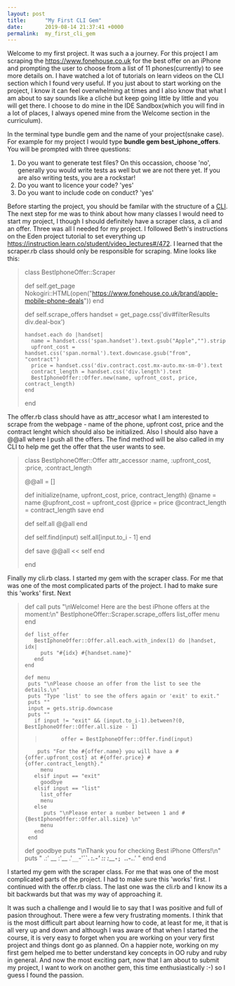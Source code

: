 ```yaml
---
layout: post
title:      "My First CLI Gem"
date:       2019-08-14 21:37:41 +0000
permalink:  my_first_cli_gem
---
```



Welcome to my first project. It was such a a journey. For this project I am scraping the https://www.fonehouse.co.uk for the best offer on an iPhone and prompting the user to choose from a list of 11 phones(currently) to see more details on. I have watched a lot of tutorials on learn videos on the CLI section which I found very useful. If you just about to start working on the project, I know it can feel overwhelming at times and I also know that what I am about to say sounds like a cliché but keep going little by little and you will get there. I choose to do mine in the IDE Sandbox(which you will find in a lot of places, I always opened mine from the Welcome section in the curriculum).

In the terminal type bundle gem and the name of your project(snake case). For example for my project I would type **bundle gem best_iphone_offers**. You will be prompted with three questions: 
1. Do you want to generate test files? On this occassion, choose 'no',  generally you would write tests as well but we are not there yet. If you are also writing tests, you are a rockstar!
2. Do you want to licence your code? 'yes'
3. Do you want to include code on conduct? 'yes'

Before starting the project, you should be familar with the structure of a [CLI](https://learn.co/tracks/full-stack-web-development-v5/intro-to-ruby-development/command-line-applications/cli-applications-in-ruby). The next step for me was to think about how many classes I would need to start my project, I though I should definitely have a scraper class, a cli and an offer. Three was all I needed for my project. I followed Beth's instructions on the Eden project tutorial to set everything up https://instruction.learn.co/student/video_lectures#/472. I learned that the scraper.rb class should only be responsible for scraping. Mine looks like this:

> class BestIphoneOffer::Scraper 
>   
>   def self.get_page
>     Nokogiri::HTML(open("https://www.fonehouse.co.uk/brand/apple-mobile-phone-deals"))
>   end
>   
>   def self.scrape_offers
>     handset = get_page.css('div#filterResults div.deal-box')
>     
>     handset.each do |handset|
>       name = handset.css('span.handset').text.gsub("Apple","").strip
>       upfront_cost = handset.css('span.normal').text.downcase.gsub("from", "contract")
>       price = handset.css('div.contract.cost.mx-auto.mx-sm-0').text
>       contract_length = handset.css('div.length').text
>       BestIphoneOffer::Offer.new(name, upfront_cost, price, contract_length)
>     end
>     
>   end
> 

The offer.rb class should have as attr_accesor what I am interested to scrape from the webpage - name of the phone, upfront cost, price and the contract lenght which should also be initialized. Also I should also have a @@all where I push all the offers. The find method will be also called in my CLI to help me get the offer that the user wants to see. 

> class BestIphoneOffer::Offer 
>   attr_accessor :name, :upfront_cost, :price, :contract_length
>   
>   @@all = []
>   
>   def initialize(name, upfront_cost, price, contract_length)
>     @name = name
>     @upfront_cost = upfront_cost
>     @price = price
>     @contract_length = contract_length
>     save
>   end
>   
>   def self.all
>     @@all
>   end
>   
>   def self.find(input)
>     self.all[input.to_i - 1]
>   end
>   
>   def save
>     @@all << self
>   end
>   
> end

 
Finally my cli.rb class. I started my gem with the scraper class. For me that was one of the most complicated parts of the project. I had to make sure this 'works' first. Next 

> def call
> 	    puts "\nWelcome! Here are the best iPhone offers at the moment:\n"
> 	    BestIphoneOffer::Scraper.scrape_offers
>       list_offer
>       menu
> 	  end 
> 
>     def list_offer
> 	     BestIphoneOffer::Offer.all.each.with_index(1) do |handset, idx|
> 	       puts "#{idx} #{handset.name}"
> 	     end
> 	  end
> 	 
> 	  def menu
> 	   puts "\nPlease choose an offer from the list to see the details.\n"
> 	   puts "Type 'list' to see the offers again or 'exit' to exit."
> 	   puts ""
> 	   input = gets.strip.downcase
> 	   puts ""
> 	     if input != "exit" && (input.to_i-1).between?(0, BestIphoneOffer::Offer.all.size - 1)
> > 	      offer = BestIphoneOffer::Offer.find(input)
> 	      puts "For the #{offer.name} you will have a #{offer.upfront_cost} at #{offer.price} #{offer.contract_length}." 
> 	       menu
> 	     elsif input == "exit"
> 	       goodbye
> 	     elsif input == "list"
> 	       list_offer
> 	       menu
> 	     else
> 	        puts "\nPlease enter a number between 1 and #{BestIphoneOffer::Offer.all.size} \n"
> 	       menu
> 	     end
> 	   end 
> 	  
> 	 def goodbye
> 	  puts "\nThank you for checking Best iPhone Offers!\n"
> 	  puts "
>              .:'
>       __ :'__
>    .'`__`-'__``.
>   :__________.-'
>   :_________:
>    :_________`-;
>     `.__.-.__.'
>     "
> 	 end
> 	end 

I started my gem with the scraper class. For me that was one of the most complicated parts of the project. I had to make sure this 'works' first. I continued with the offer.rb class. The last one was the cli.rb and I know its a bit backwards but that was my way of approaching it. 

It was such a challenge and I would lie to say that I was positive and full of pasion throughout. There were a few very frustrating moments. I think that is the most difficult part about learning how to code, at least for me, it that is all very up and down and although I was aware of that when I started the course, it is very easy to forget when you are working on your very first project and things dont go as planned. On a happier note, working on my first gem helped me to better understand key concepts in OO ruby and ruby in general. And now the most exciting part, now that I am about to submit my project, I want to work on another gem, this time enthusiastically :-) so I guess I found the passion.

